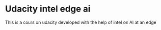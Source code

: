 # Udacity intel edge ai
 This is a cours on udacity developed with the help of intel on AI at an edge

